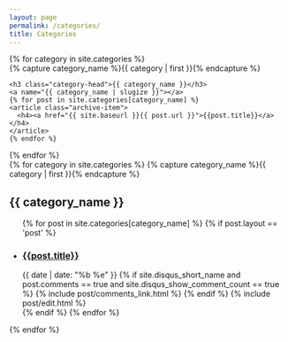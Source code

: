 ```yaml
---
layout: page
permalink: /categories/
title: Categories
---
```



<div id="archives">
{% for category in site.categories %}
  <div class="archive-group">
    {% capture category_name %}{{ category | first }}{% endcapture %}
    <div id="#{{ category_name | slugize }}"></div>
    <p></p>
    
    <h3 class="category-head">{{ category_name }}</h3>
    <a name="{{ category_name | slugize }}"></a>
    {% for post in site.categories[category_name] %}
    <article class="archive-item">
      <h4><a href="{{ site.baseurl }}{{ post.url }}">{{post.title}}</a></h4>
    </article>
    {% endfor %}
  </div>
{% endfor %}
</div>




<div class="archives" itemscope itemtype="http://schema.org/Blog">
    {% for category in site.categories %}
        {% capture category_name %}{{ category | first }}{% endcapture %}
        <h2 class="category">{{ category_name }}</h2>
        <ul>
            {% for post in site.categories[category_name] %}
                {% if post.layout == 'post' %}
                    <li>
                        <h3 class="title"><a href="{{ post.url }}">{{post.title}}</a></h3>
                        <div class="meta">
                            <span class="date"><time datetime="{{ date | datetime | date_to_xmlschema }}" itemprop="datePublished">{{ date | date: "%b %e" }}</time></span>
                            {% if site.disqus_short_name and post.comments == true and site.disqus_show_comment_count == true %}
                                {% include post/comments_link.html %}
                            {% endif %}
                            <span class="edit">{% include post/edit.html %}</span>
                        </div>
                    </li>
                {% endif %}
            {% endfor %}
        </ul>
    {% endfor %}
</div>

